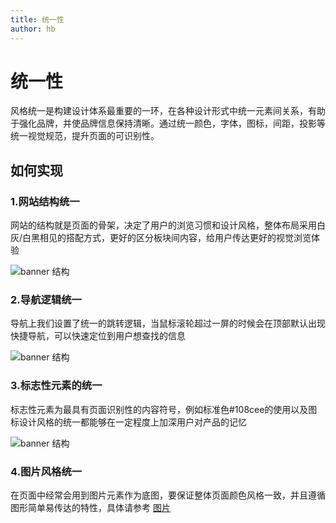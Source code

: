 ```yaml
---
title: 统一性
author: hb
---
```


# 统一性

风格统一是构建设计体系最重要的一环，在各种设计形式中统一元素间关系，有助于强化品牌，并使品牌信息保持清晰。通过统一颜色，字体，图标，间距，投影等统一视觉规范，提升页面的可识别性。

## 如何实现

### 1.网站结构统一

网站的结构就是页面的骨架，决定了用户的浏览习惯和设计风格，整体布局采用白灰/白黑相见的搭配方式，更好的区分板块间内容，给用户传达更好的视觉浏览体验

![banner 结构](http://baiduyun-guideline.bj.bcebos.com/portal%2Fprinciple%2F%E7%BD%91%E7%AB%99%E7%BB%93%E6%9E%84.png)

### 2.导航逻辑统一

导航上我们设置了统一的跳转逻辑，当鼠标滚轮超过一屏的时候会在顶部默认出现快捷导航，可以快速定位到用户想查找的信息

![banner 结构](http://baiduyun-guideline.bj.bcebos.com/portal%2Fprinciple%2F%E5%AF%BC%E8%88%AA%E9%80%BB%E8%BE%91%E7%BB%9F%E4%B8%80.png)

### 3.标志性元素的统一

标志性元素为最具有页面识别性的内容符号，例如标准色#108cee的使用以及图标设计风格的统一都能够在一定程度上加深用户对产品的记忆

![banner 结构](http://baiduyun-guideline.bj.bcebos.com/portal%2Fprinciple%2F%E6%A0%87%E5%BF%97%E6%80%A7%E5%85%83%E7%B4%A0%E7%BB%9F%E4%B8%80.png)


### 4.图片风格统一

在页面中经常会用到图片元素作为底图，要保证整体页面颜色风格一致，并且遵循图形简单易传达的特性，具体请参考 [图片](/styles/Img.html)